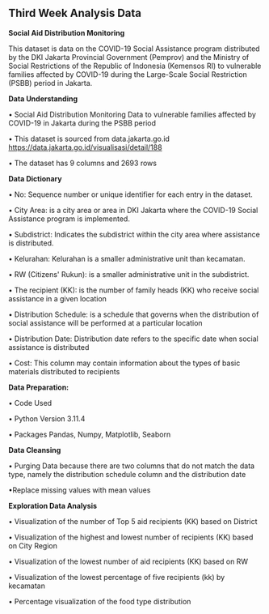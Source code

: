 ## Third Week Analysis Data

**Social Aid Distribution Monitoring**

This dataset is data on the COVID-19 Social Assistance program distributed by the DKI Jakarta Provincial Government (Pemprov) and the Ministry of Social Restrictions of the Republic of Indonesia (Kemensos RI) to vulnerable families affected by COVID-19 during the Large-Scale Social Restriction (PSBB) period in Jakarta.




**Data Understanding**

•	Social Aid Distribution Monitoring Data to vulnerable families affected by COVID-19 in Jakarta during the PSBB period

•	This dataset is sourced from data.jakarta.go.id
https://data.jakarta.go.id/visualisasi/detail/188

•	The dataset has 9 columns and 2693 rows




**Data Dictionary**

•	No: Sequence number or unique identifier for each entry in the dataset.

•	City Area: is a city area or area in DKI Jakarta where the COVID-19 Social Assistance program is implemented.

•	Subdistrict: Indicates the subdistrict within the city area where assistance is distributed.

•	Kelurahan: Kelurahan is a smaller administrative unit than kecamatan.

•	RW (Citizens' Rukun): is a smaller administrative unit in the subdistrict.

•	The recipient (KK): is the number of family heads (KK) who receive social assistance in a given location

•	Distribution Schedule: is a schedule that governs when the distribution of social assistance will be performed at a particular location

•	Distribution Date: Distribution date refers to the specific date when social assistance is distributed

•	Cost: This column may contain information about the types of basic materials distributed to recipients






**Data Preparation:**

• Code Used

• Python Version 3.11.4

• Packages Pandas, Numpy, Matplotlib, Seaborn




**Data Cleansing**

• Purging Data because there are two columns that do not match the data type, namely the distribution schedule column and the distribution date

•Replace missing values with mean values





**Exploration Data Analysis**

•	Visualization of the number of Top 5 aid recipients (KK) based on District

•	Visualization of the highest and lowest number of recipients (KK) based on City Region

•	Visualization of the lowest number of aid recipients (KK) based on RW

•	Visualization of the lowest percentage of five recipients (kk) by kecamatan

•	Percentage visualization of the food type distribution
